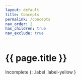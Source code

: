 ```yaml
---
layout: default
title: Concepts
permalink: /concepts
nav_order: 2
has_children: true
nav_exclude: true
---
```


# {{ page.title }}

Incomplete
{: .label .label-yellow }
